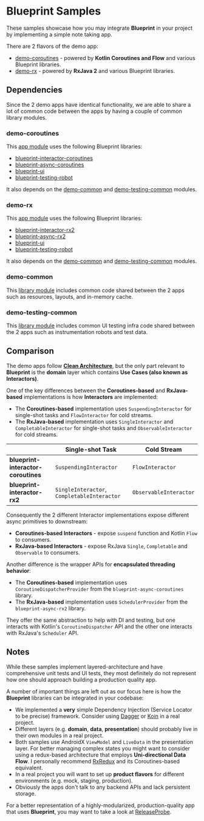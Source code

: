 # Blueprint Samples

These samples showcase how you may integrate **Blueprint** in your project by implementing a simple note taking app.

There are 2 flavors of the demo app:

* [demo-coroutines][demo-coroutines] - powered by **Kotlin Coroutines and Flow** and various Blueprint libraries.
* [demo-rx][demo-rx] - powered by **RxJava 2** and various Blueprint libraries.

## Dependencies

Since the 2 demo apps have identical functionality, we are able to share a lot of common code between the apps by having a couple of common library modules.

### demo-coroutines

This [app module][demo-coroutines] uses the following Blueprint libraries:

* [blueprint-interactor-coroutines][interactor-coroutines]
* [blueprint-async-coroutines][async-coroutines]
* [blueprint-ui][ui]
* [blueprint-testing-robot][testing-robot]

It also depends on the [demo-common][demo-common] and [demo-testing-common][demo-testing-common] modules.

### demo-rx

This [app module][demo-rx] uses the following Blueprint libraries:

* [blueprint-interactor-rx2][interactor-rx2]
* [blueprint-async-rx2][async-rx2]
* [blueprint-ui][ui]
* [blueprint-testing-robot][testing-robot]

It also depends on the [demo-common][demo-common] and [demo-testing-common][demo-testing-common] modules.

### demo-common

This [library module][demo-common] includes common code shared between the 2 apps such as resources, layouts, and in-memory cache.

### demo-testing-common

This [library module][demo-testing-common] includes common UI testing infra code shared between the 2 apps such as instrumentation robots and test data.


## Comparison

The demo apps follow **[Clean Architecture][clean-architecture]**, but the only part relevant to **Blueprint** is the **domain** layer which contains **Use Cases (also known as Interactors)**.

One of the key differences between the **Coroutines-based** and **RxJava-based** implementations is how **Interactors** are implemented:

* The **Coroutines-based** implementation uses `SuspendingInteractor` for single-shot tasks and `FlowInteractor` for cold streams.
* The **RxJava-based** implementation uses `SingleInteractor` and `CompletableInteractor` for single-shot tasks and `ObservableInteractor` for cold streams.

|                                     | Single-shot Task                            | Cold Stream            |
|-------------------------------------|---------------------------------------------|------------------------|
| **blueprint-interactor-coroutines** | `SuspendingInteractor`                      | `FlowInteractor`       |
| **blueprint-interactor-rx2**        | `SingleInteractor`, `CompletableInteractor` | `ObservableInteractor` |

Consequently the 2 different Interactor implementations expose different async primitives to downstream:

* **Coroutines-based Interactors** - expose `suspend` function and Kotlin `Flow` to consumers. 
* **RxJava-based Interactors** - expose RxJava `Single`, `Completable` and `Observable` to consumers.

Another difference is the wrapper APIs for **encapsulated threading behavior**:

* The **Coroutines-based** implementation uses `CoroutineDispatcherProvider` from the `blueprint-async-coroutines` library.
* The **RxJava-based** implementation uses `SchedulerProvider` from the `blueprint-async-rx2` library.

They offer the same abstraction to help with DI and testing, but one interacts with Kotlin's `CoroutineDispatcher` API and the other one interacts with RxJava's `Scheduler` API.

## Notes

While these samples implement layered-architecture and have comprehensive unit tests and UI tests, they most definitely do not represent how one should approach building a production quality app.

A number of important things are left out as our focus here is how the **Blueprint** libraries can be integrated in your codebase:

* We implemented a **very** simple Dependency Injection (Service Locator to be precise) framework. Consider using [Dagger][dagger] or [Koin][koin] in a real project.
* Different layers (e.g. **domain**, **data**, **presentation**) should probably live in their own modules in a real project.
* Both samples use AndroidX `ViewModel` and `LiveData` in the presentation layer. For better managing complex states you might want to consider using a redux-based architecture that employs **Uni-directional Data Flow**. I personally recommend [RxRedux][rxredux] and its Coroutines-based equivalent.
* In a real project you will want to set up **product flavors** for different environments (e.g. mock, staging, production).
* Obviously the apps don't talk to any backend APIs and lack persistent storage.

For a better representation of a highly-modularized, production-quality app that uses **Blueprint**, you may want to take a look at [ReleaseProbe][release-probe].

[demo-coroutines]: demo-coroutines/
[demo-rx]: demo-rx/
[demo-common]: demo-common/
[demo-testing-common]: demo-testing-common/
[interactor-coroutines]: https://github.com/ReactiveCircus/blueprint/tree/master/blueprint-interactor-coroutines/
[async-coroutines]: https://github.com/ReactiveCircus/blueprint/tree/master/blueprint-async-coroutines/
[interactor-rx2]: https://github.com/ReactiveCircus/blueprint/tree/master/blueprint-interactor-rx2/
[async-rx2]: https://github.com/ReactiveCircus/blueprint/tree/master/blueprint-async-rx2/
[ui]: https://github.com/ReactiveCircus/blueprint/tree/master/blueprint-ui/
[testing-robot]: https://github.com/ReactiveCircus/blueprint/tree/master/blueprint-testing-robot/
[clean-architecture]: http://blog.cleancoder.com/uncle-bob/2012/08/13/the-clean-architecture.html
[dagger]: https://github.com/google/dagger
[koin]: https://github.com/InsertKoinIO/koin
[rxredux]: https://github.com/freeletics/RxRedux
[release-probe]: https://github.com/ReactiveCircus/release-probe
